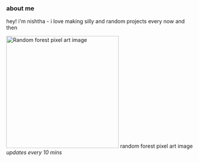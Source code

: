 ### about me

hey! i'm nishtha - i love making silly and random projects every now and then</p>

<!--forest-start-->
<img src="https://forest-api-c1xr.onrender.com/random-image?t={{timestamp}}" width="300px" alt="Random forest pixel art image"/>
<!--forest-end-->
random forest pixel art image <br>
<i>updates every 10 mins</i>
</div>




